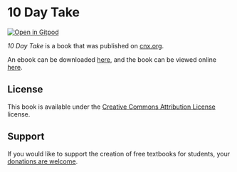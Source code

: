 # 10 Day Take

[![Open in Gitpod](https://gitpod.io/button/open-in-gitpod.svg)](https://gitpod.io/from-referrer/)

_10 Day Take_ is a book that was published on [cnx.org](https://cnx.org/).

An ebook can be downloaded [here](https://github.com/cnx-user-books/cnxbook-10-day-take/releases/latest), and the book can be viewed online [here](https://github.com/cnx-user-books/cnxbook-10-day-take/releases/latest).

## License
This book is available under the [Creative Commons Attribution License](./LICENSE) license.

## Support
If you would like to support the creation of free textbooks for students, your [donations are welcome](https://riceconnect.rice.edu/donation/support-openstax-banner).
